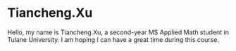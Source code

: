 # Tiancheng.Xu
Hello, my name is Tiancheng.Xu, a second-year MS Applied Math student in Tulane University. I am hoping I can have a great time during this course.
